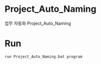 # Project_Auto_Naming
 업무 자동화 Project_Auto_Naming
# Run
```
run Project_Auto_Naming.bat program
```

